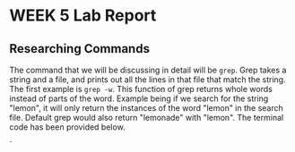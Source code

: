 # WEEK 5 Lab Report

## Researching Commands 

The command that we will be discussing in detail will be `grep`. Grep takes a string and a file, and prints out all the lines in that file
that match the string. The first example is `grep -w`. This function of grep returns whole words instead of parts of the word. Example being if we search
for the string "lemon", it will only return the instances of the word "lemon" in the search file. Default grep would also return "lemonade" with "lemon".
The terminal code has been provided below.

`
